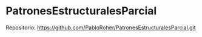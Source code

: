 # PatronesEstructuralesParcial


Repositorio:
https://github.com/PabloRoher/PatronesEstructuralesParcial.git
